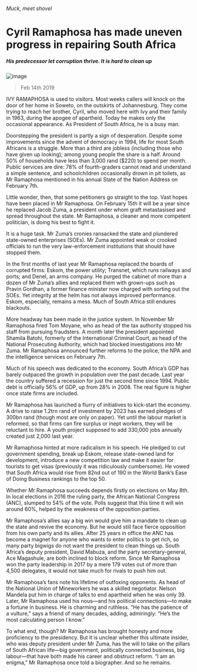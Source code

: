 ###### Muck, meet shovel
# Cyril Ramaphosa has made uneven progress in repairing South Africa 
##### His predecessor let corruption thrive. It is hard to clean up 
![image](images/20190216_MAP003_0.jpg) 
> Feb 14th 2019 
 
IVY RAMAPHOSA is used to visitors. Most weeks callers will knock on the door of her home in Soweto, on the outskirts of Johannesburg. They come trying to reach her brother, Cyril, who moved here with Ivy and their family in 1963, during the apogee of apartheid. Today he makes only the occasional appearance. As President of South Africa, he is a busy man. 
Doorstepping the president is partly a sign of desperation. Despite some improvements since the advent of democracy in 1994, life for most South Africans is a struggle. More than a third are jobless (including those who have given up looking); among young people the share is a half. Around 50% of households have less than 3,000 rand ($220) to spend per month. Public services are dire: 78% of fourth-graders cannot read and understand a simple sentence, and schoolchildren occasionally drown in pit toilets, as Mr Ramaphosa mentioned in his annual State of the Nation Address on February 7th. 
Little wonder, then, that some petitioners go straight to the top. Vast hopes have been placed in Mr Ramaphosa. On February 15th it will be a year since he replaced Jacob Zuma, a president under whom graft metastasised and spread throughout the state. Mr Ramaphosa, a cleaner and more competent politician, is doing his best to fight it. 
It is a huge task. Mr Zuma’s cronies ransacked the state and plundered state-owned enterprises (SOEs). Mr Zuma appointed weak or crooked officials to run the very law-enforcement institutions that should have stopped them. 
In the first months of last year Mr Ramaphosa replaced the boards of corrupted firms: Eskom, the power utility; Transnet, which runs railways and ports; and Denel, an arms company. He purged the cabinet of more than a dozen of Mr Zuma’s allies and replaced them with grown-ups such as Pravin Gordhan, a former finance minister now charged with sorting out the SOEs. Yet integrity at the helm has not always improved performance. Eskom, especially, remains a mess. Much of South Africa still endures blackouts. 
More headway has been made in the justice system. In November Mr Ramaphosa fired Tom Moyane, who as head of the tax authority stopped his staff from pursuing fraudsters. A month later the president appointed Shamila Batohi, formerly of the International Criminal Court, as head of the National Prosecuting Authority, which had blocked investigations into Mr Zuma. Mr Ramaphosa announced further reforms to the police, the NPA and the intelligence services on February 7th. 
Much of his speech was dedicated to the economy. South Africa’s GDP has barely outpaced the growth in population over the past decade. Last year the country suffered a recession for just the second time since 1994. Public debt is officially 56% of GDP, up from 28% in 2008. The real figure is higher once state firms are included. 
Mr Ramaphosa has launched a flurry of initiatives to kick-start the economy. A drive to raise 1.2trn rand of investment by 2023 has earned pledges of 300bn rand (though most are only on paper). Yet until the labour market is reformed, so that firms can fire surplus or inept workers, they will be reluctant to hire. A youth project supposed to add 330,000 jobs annually created just 2,000 last year. 
Mr Ramaphosa hinted at more radicalism in his speech. He pledged to cut government spending, break up Eskom, release state-owned land for development, introduce a new competition law and make it easier for tourists to get visas (previously it was ridiculously cumbersome). He vowed that South Africa would rise from 82nd out of 190 in the World Bank’s Ease of Doing Business rankings to the top 50. 
Whether Mr Ramaphosa succeeds depends firstly on elections on May 8th. In local elections in 2016 the ruling party, the African National Congress (ANC), slumped to 54% of the vote. Polls suggest that this time it will win around 60%, helped by the weakness of the opposition parties. 
Mr Ramaphosa’s allies say a big win would give him a mandate to clean up the state and revive the economy. But he would still face fierce opposition from his own party and its allies. After 25 years in office the ANC has become a magnet for anyone who wants to enter politics to get rich, so many party bigwigs do not want the president to clean things up. South Africa’s deputy president, David Mabuza, and the party secretary-general, Ace Magashule, are both inclined to block reform. Since Mr Ramaphosa won the party leadership in 2017 by a mere 179 votes out of more than 4,500 delegates, it would not take much for rivals to push him out. 
Mr Ramaphosa’s fans note his lifetime of outfoxing opponents. As head of the National Union of Mineworkers he was a skilled negotiator. Nelson Mandela put him in charge of talks to end apartheid when he was only 39. Later, Mr Ramaphosa used his nous—and his political connections—to make a fortune in business. He is charming and ruthless. “He has the patience of a vulture,” says a friend of many decades, adding, admiringly: “He’s the most calculating person I know.” 
To what end, though? Mr Ramaphosa has brought honesty and more proficiency to the presidency. But it is unclear whether this ultimate insider, who was deputy president under Mr Zuma, has the will to take on the pillars of South African life—big government, politically connected business, big labour—that have both made his career and obstruct reform. “I am an enigma,” Mr Ramaphosa once told a biographer. And so he remains. 
